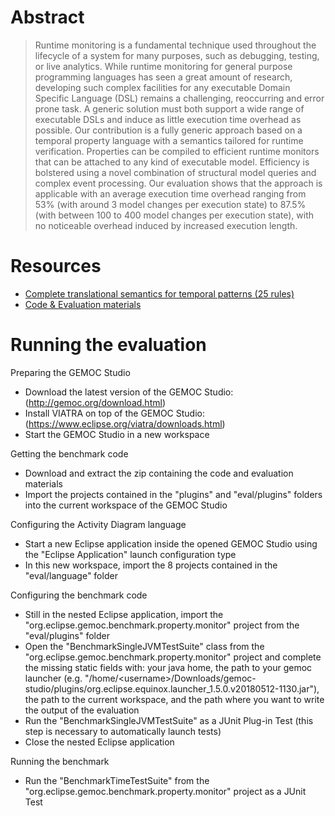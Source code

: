 # Abstract

> Runtime monitoring is a fundamental technique used throughout the lifecycle of a system for many purposes, such as debugging, testing, or live analytics. While runtime monitoring for general purpose programming languages has seen a great amount of research, developing such complex facilities for any executable Domain Specific Language (DSL) remains a challenging, reoccurring and error prone task. A generic solution must both support a wide range of executable DSLs and induce as little execution time overhead as possible. Our contribution is a fully generic approach based on a temporal property language with a semantics tailored for runtime verification. Properties can be compiled to efficient runtime monitors that can be attached to any kind of executable model. Efficiency is bolstered using a novel combination of structural model queries and complex event processing. Our evaluation shows that the approach is applicable with an average execution time overhead ranging from 53% (with around 3 model changes per execution state) to 87.5% (with between 100 to 400 model changes per execution state), with no noticeable overhead induced by increased execution length.

# Resources

 - [Complete translational semantics for temporal patterns (25 rules)](https://raw.githubusercontent.com/EPNAauCZDy8i9yocBqo9MKzAt/EPNAauCZDy8i9yocBqo9MKzAt.github.io/master/Runtime_Monitoring_for_Executable_DSLs__Full_Semantics.pdf)
 - [Code & Evaluation materials](https://github.com/EPNAauCZDy8i9yocBqo9MKzAt/EPNAauCZDy8i9yocBqo9MKzAt.github.io/raw/master/evaluation_materials.zip)

# Running the evaluation

Preparing the GEMOC Studio

 - Download the latest version of the GEMOC Studio: (http://gemoc.org/download.html)
 - Install VIATRA on top of the GEMOC Studio: (https://www.eclipse.org/viatra/downloads.html)
 - Start the GEMOC Studio in a new workspace

Getting the benchmark code

 - Download and extract the zip containing the code and evaluation materials
 - Import the projects contained in the "plugins" and "eval/plugins" folders into the current workspace of the GEMOC Studio

Configuring the Activity Diagram language

 - Start a new Eclipse application inside the opened GEMOC Studio using the "Eclipse Application" launch configuration type
 - In this new workspace, import the 8 projects contained in the "eval/language" folder

Configuring the benchmark code

 - Still in the nested Eclipse application, import the "org.eclipse.gemoc.benchmark.property.monitor" project from the "eval/plugins" folder
 - Open the "BenchmarkSingleJVMTestSuite" class  from the "org.eclipse.gemoc.benchmark.property.monitor" project and complete the missing static fields with: your java home, the path to your gemoc launcher (e.g. "/home/\<username\>/Downloads/gemoc-studio/plugins/org.eclipse.equinox.launcher_1.5.0.v20180512-1130.jar"), the path to the current workspace, and the path where you want to write the output of the evaluation
 - Run the "BenchmarkSingleJVMTestSuite" as a JUnit Plug-in Test (this step is necessary to automatically launch tests)
 - Close the nested Eclipse application

Running the benchmark

 - Run the "BenchmarkTimeTestSuite" from the "org.eclipse.gemoc.benchmark.property.monitor" project as a JUnit Test
